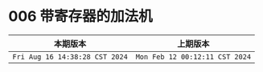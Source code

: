# 006 带寄存器的加法机

|本期版本| 上期版本
|:---:|:---:
`Fri Aug 16 14:38:28 CST 2024` | `Mon Feb 12 00:12:11 CST 2024`